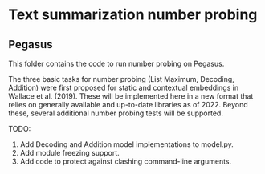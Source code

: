# Text summarization number probing
## Pegasus

This folder contains the code to run number probing on Pegasus.

The three basic tasks for number probing (List Maximum, Decoding, Addition) were first proposed for static and contextual embeddings in Wallace et al. (2019). These will be implemented here in a new format that relies on generally available and up-to-date libraries as of 2022.
Beyond these, several additional number probing tests will be supported.

TODO:
1. Add Decoding and Addition model implementations to model.py.
2. Add module freezing support.
3. Add code to protect against clashing command-line arguments.

